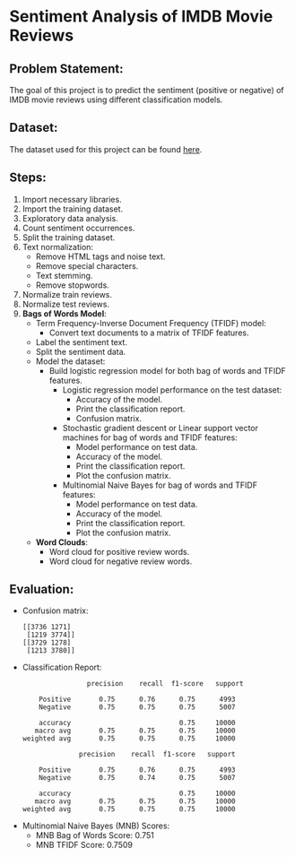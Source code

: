 # Sentiment Analysis of IMDB Movie Reviews

## Problem Statement:

The goal of this project is to predict the sentiment (positive or negative) of IMDB movie reviews using different classification models.

## Dataset:

The dataset used for this project can be found [here](https://www.kaggle.com/datasets/lakshmi25npathi/imdb-dataset-of-50k-movie-reviews).

## Steps:

1. Import necessary libraries.
2. Import the training dataset.
3. Exploratory data analysis.
4. Count sentiment occurrences.
5. Split the training dataset.
6. Text normalization:
    - Remove HTML tags and noise text.
    - Remove special characters.
    - Text stemming.
    - Remove stopwords.
7. Normalize train reviews.
8. Normalize test reviews.
9. **Bags of Words Model**:
    - Term Frequency-Inverse Document Frequency (TFIDF) model:
        - Convert text documents to a matrix of TFIDF features.
    - Label the sentiment text.
    - Split the sentiment data.
    - Model the dataset:
        - Build logistic regression model for both bag of words and TFIDF features.
            - Logistic regression model performance on the test dataset:
                - Accuracy of the model.
                - Print the classification report.
                - Confusion matrix.
            - Stochastic gradient descent or Linear support vector machines for bag of words and TFIDF features:
                - Model performance on test data.
                - Accuracy of the model.
                - Print the classification report.
                - Plot the confusion matrix.
            - Multinomial Naive Bayes for bag of words and TFIDF features:
                - Model performance on test data.
                - Accuracy of the model.
                - Print the classification report.
                - Plot the confusion matrix.
    - **Word Clouds**:
        - Word cloud for positive review words.
        - Word cloud for negative review words.

## Evaluation:

- Confusion matrix:
    ```
    [[3736 1271]
     [1219 3774]]
    [[3729 1278]
     [1213 3780]]
    ```
- Classification Report:
    ```
                    precision    recall  f1-score   support

        Positive       0.75      0.76      0.75      4993
        Negative       0.75      0.75      0.75      5007

        accuracy                           0.75     10000
       macro avg       0.75      0.75      0.75     10000
    weighted avg       0.75      0.75      0.75     10000

                  precision    recall  f1-score   support

        Positive       0.75      0.76      0.75      4993
        Negative       0.75      0.74      0.75      5007

        accuracy                           0.75     10000
       macro avg       0.75      0.75      0.75     10000
    weighted avg       0.75      0.75      0.75     10000
    ```
- Multinomial Naive Bayes (MNB) Scores:
    - MNB Bag of Words Score: 0.751
    - MNB TFIDF Score: 0.7509
